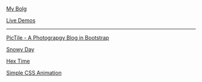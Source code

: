 <p><u><a href="https://wolfdale.github.io/">My Bolg</a></u></p>
<p><u>Live Demos</u></p>
<hr>
<p><a href="https://wolfdale.github.io/demos/Pictile/">PicTile - A Photograpgy Blog in Bootstrap</a></p>
<p><a href="https://wolfdale.github.io/demos/snow/">Snowy Day</a></p>
<p><a href="https://wolfdale.github.io/demos/HexTime/">Hex Time</a></p>
<p><a href="https://wolfdale.github.io/demos/css-animation/">Simple CSS Animation</a></p>
